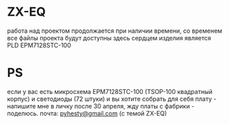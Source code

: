 # ZX-EQ
работа над проектом продолжается при наличии времени,
со временем все файлы проекта будут доступны здесь
сердцем изделия является PLD EPM7128STC-100

# PS
если у вас есть микросхема EPM7128STC-100 (TSOP-100 квадратный корпус) и светодиоды (72 штуки) 
и вы хотите собрать для себя плату - напишите мне в личку после 30 апреля, жду платы с фабрики - поделюсь.
почта: pyhesty@gmail.com (с темой ZX-EQ)
